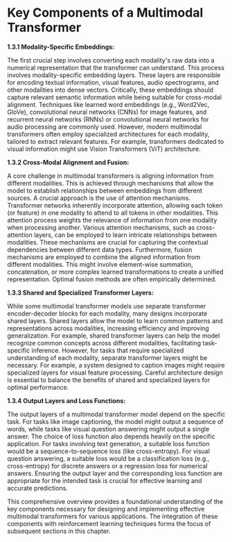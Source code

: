 # Key Components of a Multimodal Transformer


**1.3.1 Modality-Specific Embeddings:**

The first crucial step involves converting each modality's raw data into a numerical representation that the transformer can understand.  This process involves modality-specific embedding layers.  These layers are responsible for encoding textual information, visual features, audio spectrograms, and other modalities into dense vectors.  Critically, these embeddings should capture relevant semantic information while being suitable for cross-modal alignment.  Techniques like learned word embeddings (e.g., Word2Vec, GloVe), convolutional neural networks (CNNs) for image features, and recurrent neural networks (RNNs) or convolutional neural networks for audio processing are commonly used.  However, modern multimodal transformers often employ specialized architectures for each modality, tailored to extract relevant features.  For example, transformers dedicated to visual information might use Vision Transformers (ViT) architecture.

**1.3.2 Cross-Modal Alignment and Fusion:**

A core challenge in multimodal transformers is aligning information from different modalities.  This is achieved through mechanisms that allow the model to establish relationships between embeddings from different sources.  A crucial approach is the use of attention mechanisms.  Transformer networks inherently incorporate attention, allowing each token (or feature) in one modality to attend to all tokens in other modalities.  This attention process weights the relevance of information from one modality when processing another.  Various attention mechanisms, such as cross-attention layers, can be employed to learn intricate relationships between modalities.  These mechanisms are crucial for capturing the contextual dependencies between different data types.  Furthermore, fusion mechanisms are employed to combine the aligned information from different modalities. This might involve element-wise summation, concatenation, or more complex learned transformations to create a unified representation.  Optimal fusion methods are often empirically determined.

**1.3.3 Shared and Specialized Transformer Layers:**

While some multimodal transformer models use separate transformer encoder-decoder blocks for each modality, many designs incorporate shared layers.  Shared layers allow the model to learn common patterns and representations across modalities, increasing efficiency and improving generalization.  For example, shared transformer layers can help the model recognize common concepts across different modalities, facilitating task-specific inference.  However, for tasks that require specialized understanding of each modality, separate transformer layers might be necessary.  For example, a system designed to caption images might require specialized layers for visual feature processing.  Careful architecture design is essential to balance the benefits of shared and specialized layers for optimal performance.

**1.3.4 Output Layers and Loss Functions:**

The output layers of a multimodal transformer model depend on the specific task.  For tasks like image captioning, the model might output a sequence of words, while tasks like visual question answering might output a single answer.  The choice of loss function also depends heavily on the specific application. For tasks involving text generation, a suitable loss function would be a sequence-to-sequence loss (like cross-entropy).  For visual question answering, a suitable loss would be a classification loss (e.g., cross-entropy) for discrete answers or a regression loss for numerical answers.  Ensuring the output layer and the corresponding loss function are appropriate for the intended task is crucial for effective learning and accurate predictions.


This comprehensive overview provides a foundational understanding of the key components necessary for designing and implementing effective multimodal transformers for various applications.  The integration of these components with reinforcement learning techniques forms the focus of subsequent sections in this chapter.


